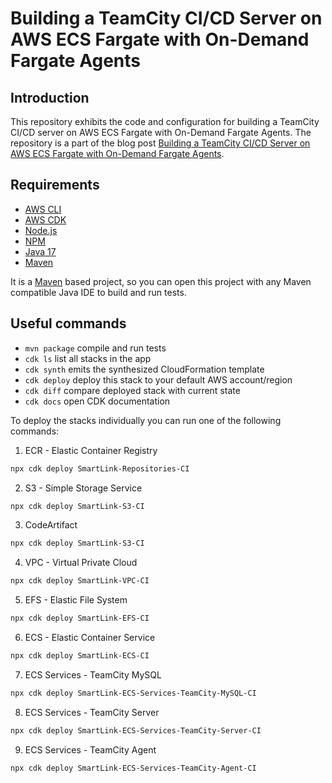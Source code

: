 # Building a TeamCity CI/CD Server on AWS ECS Fargate with On-Demand Fargate Agents

## Introduction

This repository exhibits the code and configuration for building a TeamCity CI/CD server on AWS ECS Fargate with
On-Demand Fargate Agents. The repository is a part of the blog
post [Building a TeamCity CI/CD Server on AWS ECS Fargate with On-Demand Fargate Agents](https://www.linkedin.com/pulse/building-teamcity-cicd-server-aws-ecs-fargate-on-demand-rajesh-kumar/).

## Requirements

- [AWS CLI](https://aws.amazon.com/cli/)
- [AWS CDK](https://docs.aws.amazon.com/cdk/latest/guide/getting_started.html)
- [Node.js](https://nodejs.org/en/download/)
- [NPM](https://www.npmjs.com/get-npm)
- [Java 17](https://www.oracle.com/java/technologies/javase-jdk17-downloads.html)
- [Maven](https://maven.apache.org/download.cgi)

It is a [Maven](https://maven.apache.org/) based project, so you can open this project with any Maven compatible Java
IDE to build and run tests.

## Useful commands

* `mvn package`     compile and run tests
* `cdk ls`          list all stacks in the app
* `cdk synth`       emits the synthesized CloudFormation template
* `cdk deploy`      deploy this stack to your default AWS account/region
* `cdk diff`        compare deployed stack with current state
* `cdk docs`        open CDK documentation

To deploy the stacks individually you can run one of the following commands:

1. ECR - Elastic Container Registry

```bash
npx cdk deploy SmartLink-Repositories-CI
```

2. S3 - Simple Storage Service

```bash
npx cdk deploy SmartLink-S3-CI
```

3. CodeArtifact

```bash
npx cdk deploy SmartLink-S3-CI
```

4. VPC - Virtual Private Cloud

```bash
npx cdk deploy SmartLink-VPC-CI
```

5. EFS - Elastic File System

```bash
npx cdk deploy SmartLink-EFS-CI
```

6. ECS - Elastic Container Service

```bash
npx cdk deploy SmartLink-ECS-CI
```

7. ECS Services - TeamCity MySQL

```bash
npx cdk deploy SmartLink-ECS-Services-TeamCity-MySQL-CI
```

8. ECS Services - TeamCity Server

```bash
npx cdk deploy SmartLink-ECS-Services-TeamCity-Server-CI
```

9. ECS Services - TeamCity Agent

```bash
npx cdk deploy SmartLink-ECS-Services-TeamCity-Agent-CI
```